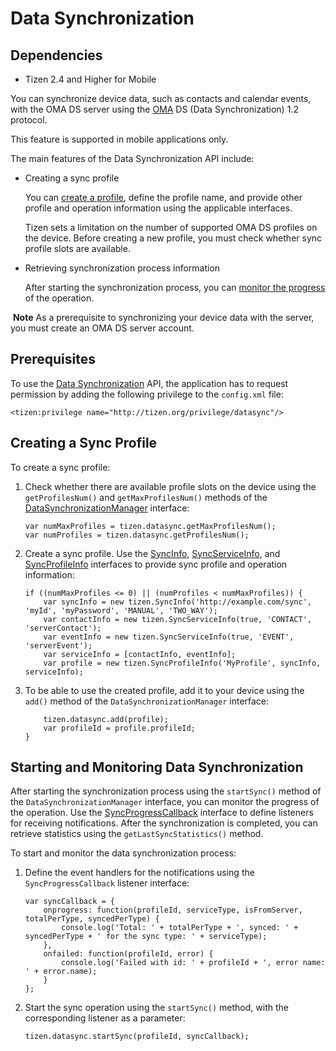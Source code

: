 # Data Synchronization

## Dependencies

- Tizen 2.4 and Higher for Mobile

You can synchronize device data, such as contacts and calendar events, with the OMA DS server using the [OMA](http://openmobilealliance.org/) DS (Data Synchronization) 1.2 protocol.

This feature is supported in mobile applications only.

The main features of the Data Synchronization API include:

- Creating a sync profile   

  You can [create a profile](./personal/sync-w.md#Creating_Sync_Profile), define the profile name, and provide other profile and operation information using the applicable interfaces.

  Tizen sets a limitation on the number of supported OMA DS profiles on the device. Before creating a new profile, you must check whether sync profile slots are available.

- Retrieving synchronization process information   

  After starting the synchronization process, you can [monitor the progress](./personal/sync-w.md#Starting_Sync) of the operation.

​	**Note**	As a prerequisite to synchronizing your device data with the server, you must create an OMA DS server account.

## Prerequisites

To use the [Data Synchronization](../../../../org.tizen.web.apireference/html/device_api/mobile/tizen/datasync.html) API, the application has to request permission by adding the following privilege to the `config.xml` file:

```
<tizen:privilege name="http://tizen.org/privilege/datasync"/>
```

## Creating a Sync Profile

To create a sync profile:

1. Check whether there are available profile slots on the device using the `getProfilesNum()` and `getMaxProfilesNum()` methods of the [DataSynchronizationManager](../../../../org.tizen.web.apireference/html/device_api/mobile/tizen/datasync.html#DataSynchronizationManager) interface:

   ```
   var numMaxProfiles = tizen.datasync.getMaxProfilesNum();
   var numProfiles = tizen.datasync.getProfilesNum();
   ```

2. Create a sync profile. Use the [SyncInfo](../../../../org.tizen.web.apireference/html/device_api/mobile/tizen/datasync.html#SyncInfo), [SyncServiceInfo](../../../../org.tizen.web.apireference/html/device_api/mobile/tizen/datasync.html#SyncServiceInfo), and [SyncProfileInfo](../../../../org.tizen.web.apireference/html/device_api/mobile/tizen/datasync.html#SyncProfileInfo) interfaces to provide sync profile and operation information:

   ```
   if ((numMaxProfiles <= 0) || (numProfiles < numMaxProfiles)) {
       var syncInfo = new tizen.SyncInfo('http://example.com/sync', 'myId', 'myPassword', 'MANUAL', 'TWO_WAY');
       var contactInfo = new tizen.SyncServiceInfo(true, 'CONTACT', 'serverContact');
       var eventInfo = new tizen.SyncServiceInfo(true, 'EVENT', 'serverEvent');
       var serviceInfo = [contactInfo, eventInfo];
       var profile = new tizen.SyncProfileInfo('MyProfile', syncInfo, serviceInfo);
   ```

3. To be able to use the created profile, add it to your device using the `add()` method of the `DataSynchronizationManager` interface:

   ```
       tizen.datasync.add(profile);
       var profileId = profile.profileId;
   }
   ```

## Starting and Monitoring Data Synchronization

After starting the synchronization process using the `startSync()` method of the `DataSynchronizationManager` interface, you can monitor the progress of the operation. Use the [SyncProgressCallback](../../../../org.tizen.web.apireference/html/device_api/mobile/tizen/datasync.html#SyncProgressCallback) interface to define listeners for receiving notifications. After the synchronization is completed, you can retrieve statistics using the `getLastSyncStatistics()` method.

To start and monitor the data synchronization process:

1. Define the event handlers for the notifications using the `SyncProgressCallback` listener interface:

   ```
   var syncCallback = {
       onprogress: function(profileId, serviceType, isFromServer, totalPerType, syncedPerType) {
           console.log('Total: ' + totalPerType + ', synced: ' + syncedPerType + ' for the sync type: ' + serviceType);
       },
       onfailed: function(profileId, error) {
           console.log('Failed with id: ' + profileId + ', error name: ' + error.name);
       }
   };
   ```

2. Start the sync operation using the `startSync()` method, with the corresponding listener as a parameter:

   ```
   tizen.datasync.startSync(profileId, syncCallback);
   ```